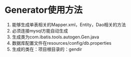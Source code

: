 # Generator使用方法
1. 能够生成单表相关的Mapper.xml，Entity，Dao相关的方法
2. 必须连接mysql方能自动生成
3. 生成类为com.ibatis.tools.autogen.Gen.java
4. 数据库配置文件在resources/config/db.properties
5. 生成的类在：项目根目录的：gendir
